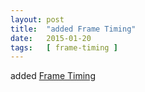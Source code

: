```yaml
---
layout: post
title:  "added Frame Timing"
date:   2015-01-20
tags:   [ frame-timing ]
---
```


added [Frame Timing](/spec/frame-timing)

